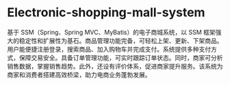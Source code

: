 # Electronic-shopping-mall-system
基于 SSM（Spring、Spring MVC、MyBatis）的电子商城系统，以 SSM 框架强大的稳定性和扩展性为基石。商品管理功能完备，可轻松上架、更新、下架商品。用户能便捷注册登录，搜索商品、加入购物车并完成支付。系统提供多种支付方式，保障交易安全。具备订单管理功能，可实时跟踪订单状态。同时，商家可分析销售数据，掌握销售趋势。此外，还设有评价体系，促进商家提升服务。该系统为商家和消费者搭建高效桥梁，助力电商业务蓬勃发展。 
